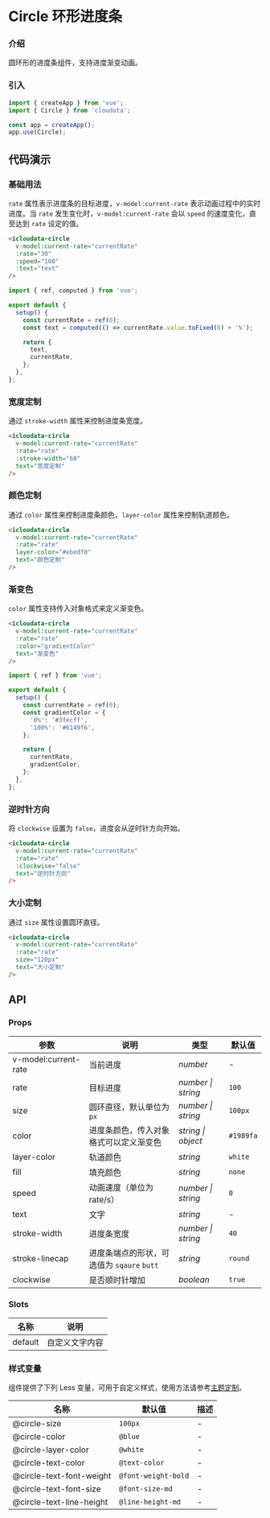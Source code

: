 # Circle 环形进度条

### 介绍

圆环形的进度条组件，支持进度渐变动画。

### 引入

```js
import { createApp } from 'vue';
import { Circle } from 'cloudata';

const app = createApp();
app.use(Circle);
```

## 代码演示

### 基础用法

`rate` 属性表示进度条的目标进度，`v-model:current-rate` 表示动画过程中的实时进度。当 `rate` 发生变化时，`v-model:current-rate` 会以 `speed` 的速度变化，直至达到 `rate` 设定的值。

```html
<icloudata-circle
  v-model:current-rate="currentRate"
  :rate="30"
  :speed="100"
  :text="text"
/>
```

```js
import { ref, computed } from 'vue';

export default {
  setup() {
    const currentRate = ref(0);
    const text = computed(() => currentRate.value.toFixed(0) + '%');

    return {
      text,
      currentRate,
    };
  },
};
```

### 宽度定制

通过 `stroke-width` 属性来控制进度条宽度。

```html
<icloudata-circle
  v-model:current-rate="currentRate"
  :rate="rate"
  :stroke-width="60"
  text="宽度定制"
/>
```

### 颜色定制

通过 `color` 属性来控制进度条颜色，`layer-color` 属性来控制轨道颜色。

```html
<icloudata-circle
  v-model:current-rate="currentRate"
  :rate="rate"
  layer-color="#ebedf0"
  text="颜色定制"
/>
```

### 渐变色

`color` 属性支持传入对象格式来定义渐变色。

```html
<icloudata-circle
  v-model:current-rate="currentRate"
  :rate="rate"
  :color="gradientColor"
  text="渐变色"
/>
```

```js
import { ref } from 'vue';

export default {
  setup() {
    const currentRate = ref(0);
    const gradientColor = {
      '0%': '#3fecff',
      '100%': '#6149f6',
    };

    return {
      currentRate,
      gradientColor,
    };
  },
};
```

### 逆时针方向

将 `clockwise` 设置为 `false`，进度会从逆时针方向开始。

```html
<icloudata-circle
  v-model:current-rate="currentRate"
  :rate="rate"
  :clockwise="false"
  text="逆时针方向"
/>
```

### 大小定制

通过 `size` 属性设置圆环直径。

```html
<icloudata-circle
  v-model:current-rate="currentRate"
  :rate="rate"
  size="120px"
  text="大小定制"
/>
```

## API

### Props

| 参数 | 说明 | 类型 | 默认值 |
| --- | --- | --- | --- |
| v-model:current-rate | 当前进度 | _number_ | - |
| rate | 目标进度 | _number \| string_ | `100` |
| size | 圆环直径，默认单位为 `px` | _number \| string_ | `100px` |
| color | 进度条颜色，传入对象格式可以定义渐变色 | _string \| object_ | `#1989fa` |
| layer-color | 轨道颜色 | _string_ | `white` |
| fill | 填充颜色 | _string_ | `none` |
| speed | 动画速度（单位为 rate/s） | _number \| string_ | `0` |
| text | 文字 | _string_ | - |
| stroke-width | 进度条宽度 | _number \| string_ | `40` |
| stroke-linecap | 进度条端点的形状，可选值为 `sqaure` `butt` | _string_ | `round` |
| clockwise | 是否顺时针增加 | _boolean_ | `true` |

### Slots

| 名称    | 说明           |
| ------- | -------------- |
| default | 自定义文字内容 |

### 样式变量

组件提供了下列 Less 变量，可用于自定义样式，使用方法请参考[主题定制](#/zh-CN/theme)。

| 名称                     | 默认值              | 描述 |
| ------------------------ | ------------------- | ---- |
| @circle-size             | `100px`             | -    |
| @circle-color            | `@blue`             | -    |
| @circle-layer-color      | `@white`            | -    |
| @circle-text-color       | `@text-color`       | -    |
| @circle-text-font-weight | `@font-weight-bold` | -    |
| @circle-text-font-size   | `@font-size-md`     | -    |
| @circle-text-line-height | `@line-height-md`   | -    |
